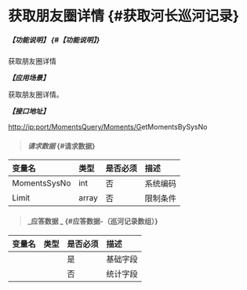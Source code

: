 # 获取朋友圈详情 {#获取河长巡河记录}

##### _【功能说明】_ {#【功能说明】}

获取朋友圈详情

_**【应用场景】**_

获取朋友圈详情。

_**【接口地址】**_

[http://ip:port/MomentsQuery/](http://ip:port/HMQuery/PatrolRiver/GetPatrolRivers)[Moments](http://ip:port/HMQuery/PatrolRiver/GetPatrolRivers)[/G](http://ip:port/HMQuery/PatrolRiver/GetPatrolRivers)etMomentsBySysNo

> #### _请求数据_ {#请求数据}

| 变量名 | 类型 | 是否必须 | 描述 |
| :--- | :--- | :--- | :--- |
| MomentsSysNo | int | 否 | 系统编码 |
| Limit | array | 否 | 限制条件 |

> #### _应答数据 _ {#应答数据-（巡河记录数组）}

| 变量名 | 类型 | 是否必须 | 描述 |
| :--- | :--- | :--- | :--- |
|  |  | 是 | 基础字段 |
|  |  | 否 | 统计字段 |




